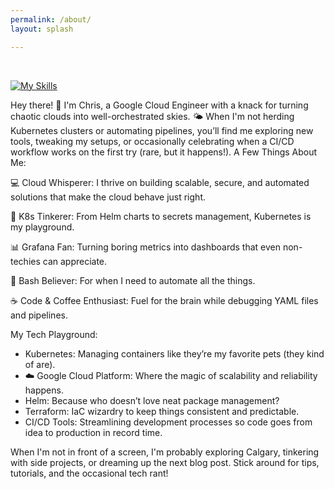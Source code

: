 ```yaml
---
permalink: /about/
layout: splash

---
```

<br />


[![My Skills](https://skillicons.dev/icons?i=bash,gcp,git,grafana,kubernetes,terraform,vscode)](https://skillicons.dev)


Hey there! 👋 I'm Chris, a Google Cloud Engineer with a knack for turning chaotic clouds into well-orchestrated skies. 🌤️ When I'm not herding Kubernetes clusters or automating pipelines, you’ll find me exploring new tools, tweaking my setups, or occasionally celebrating when a CI/CD workflow works on the first try (rare, but it happens!).
A Few Things About Me:

💻 Cloud Whisperer: I thrive on building scalable, secure, and automated solutions that make the cloud behave just right.

🔧 K8s Tinkerer: From Helm charts to secrets management, Kubernetes is my playground.

📊 Grafana Fan: Turning boring metrics into dashboards that even non-techies can appreciate.

🐚 Bash Believer: For when I need to automate all the things.

☕ Code & Coffee Enthusiast: Fuel for the brain while debugging YAML files and pipelines.

My Tech Playground:

* Kubernetes: Managing containers like they’re my favorite pets (they kind of are).
* ☁️ Google Cloud Platform: Where the magic of scalability and reliability happens.
* Helm: Because who doesn’t love neat package management?
* Terraform: IaC wizardry to keep things consistent and predictable.
* CI/CD Tools: Streamlining development processes so code goes from idea to production in record time.

When I'm not in front of a screen, I'm probably exploring Calgary, tinkering with side projects, or dreaming up the next blog post. Stick around for tips, tutorials, and the occasional tech rant!